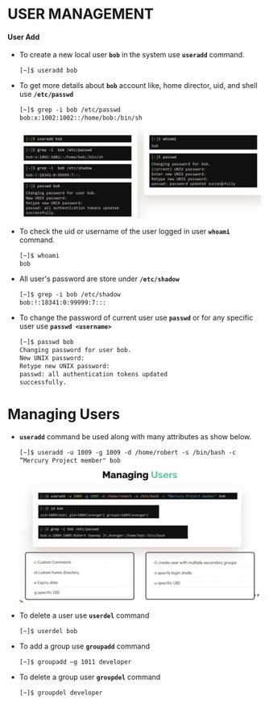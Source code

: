 # USER MANAGEMENT

  #### User Add

  - To create a new local user **`bob`** in the system use **`useradd`** command.

    ```
    [~]$ useradd bob
    ```

  - To get more details about **`bob`** account like, home director, uid, and shell use **`/etc/passwd`**

    ```
    [~]$ grep -i bob /etc/passwd
    bob:x:1002:1002::/home/bob:/bin/sh
    ```

    ![useradd](../../images//useradd.PNG)
  
  - To check the uid or username of the user logged in user **`whoami`** command.

    ```
    [~]$ whoami
    bob
    ```

  - All user's password are store under **`/etc/shadow`**

    ```
    [~]$ grep -i bob /etc/shadow
    bob:!:18341:0:99999:7:::
    ```
 
  - To change the password of current user use **`passwd`** or for any specific user use **`passwd <username>`** 

    ```
    [~]$ passwd bob
    Changing password for user bob.
    New UNIX password:
    Retype new UNIX password:
    passwd: all authentication tokens updated
    successfully.
    ```

  # Managing Users

  - **`useradd`** command be used along with many attributes as show below.

    ```
    [~]$ useradd -u 1009 -g 1009 -d /home/robert -s /bin/bash -c ”Mercury Project member" bob
    ```

    ![manage](../../images//manage.PNG)
     
  - To delete a user use **`userdel`** command

    ```
    [~]$ userdel bob
    ```

  - To add a group use **`groupadd`** command 

    ```
    [~]$ groupadd –g 1011 developer
    ```

  - To delete a group user **`groupdel`** command

    ```
    [~]$ groupdel developer
    ``` 